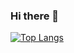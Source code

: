 ### Hi there 👋

[![Top Langs](https://github-readme-stats.vercel.app/api/top-langs/?username=mfadl1&exclude_repo=lfm_frontend,ai)](https://github.com/anuraghazra/github-readme-stats)

